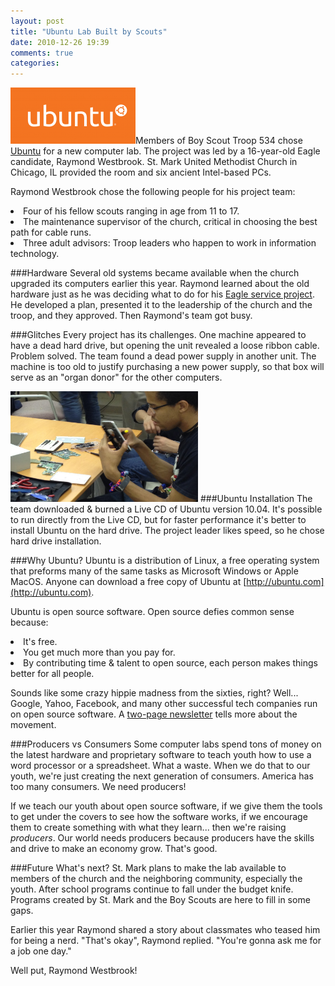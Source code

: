 ```yaml
---
layout: post
title: "Ubuntu Lab Built by Scouts"
date: 2010-12-26 19:39
comments: true
categories: 
---
```

<img src="/images/ubuntu.png" border="0" alt="image" name="image" class="right" width="200" height="90" />Members of Boy Scout Troop 534 chose [Ubuntu](http://ubuntu.com) for a new computer lab. The project was led by a 16-year-old Eagle candidate, Raymond Westbrook. St. Mark United Methodist Church in Chicago, IL provided the room and six ancient Intel-based PCs.

Raymond Westbrook chose the following people for his project team:

<li>Four of his fellow scouts ranging in age from 11 to 17.</li>
<li>The maintenance supervisor of the church, critical in choosing the best path for cable runs.</li>
<li>Three adult advisors: Troop leaders who happen to work in information technology.</li>

###Hardware
Several old systems became available when the church upgraded its computers earlier this year. Raymond learned about the old hardware just as he was deciding what to do for his [Eagle service project](/assets/eagle_project.pdf). He developed a plan, presented it to the leadership of the church and the troop, and they approved. Then Raymond's team got busy.

<!-- more -->
###Glitches
Every project has its challenges. One machine appeared to have a dead hard drive, but opening the unit revealed a loose ribbon cable. Problem solved. The team found a dead power supply in another unit. The machine is too old to justify purchasing a new power supply, so that box will serve as an "organ donor" for the other computers.

<img src="/images/ubuntu_lab.jpg" border="0" alt="image" name="image" class="right" width="300" height="177" />
###Ubuntu Installation
The team downloaded & burned a Live CD of Ubuntu version 10.04. It's possible to run directly from the Live CD, but for faster performance it's better to install Ubuntu on the hard drive. The project leader likes speed, so he chose hard drive installation.

###Why Ubuntu?
Ubuntu is a distribution of Linux, a free operating system that preforms many of the same tasks as Microsoft Windows or Apple MacOS. Anyone can download a free copy of Ubuntu at [http://ubuntu.com](http://ubuntu.com).

Ubuntu is open source software. Open source defies common sense because:

<li>It's free.</li>
<li>You get much more than you pay for.</li>
<li>By contributing time & talent to open source, each person makes things better for all people.</li>  

Sounds like some crazy hippie madness from the sixties, right? Well... Google, Yahoo, Facebook, and many other successful tech companies run on open source software. A [two-page newsletter](http://www.wisdomgroup.com/report/what_is_open_source/) tells more about the movement.

###Producers vs Consumers
Some computer labs spend tons of money on the latest hardware and proprietary software to teach youth how to use a word processor or a spreadsheet. What a waste. When we do that to our youth, we're just creating the next generation of consumers. America has too many consumers. We need producers! 

If we teach our youth about open source software, if we give them the tools to get under the covers to see how the software works, if we encourage them to create something with what they learn... then we're raising _producers_. Our world needs producers because producers have the skills and drive to make an economy grow. That's good.

###Future
What's next? St. Mark plans to make the lab available to members of the church and the neighboring community, especially the youth. After school programs continue to fall under the budget knife. Programs created by St. Mark and the Boy Scouts are here to fill in some gaps.

Earlier this year Raymond shared a story about classmates who teased him for being a nerd. "That's okay", Raymond replied. "You're gonna ask me for a job one day." 

Well put, Raymond Westbrook!


